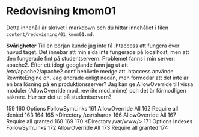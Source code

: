 ---
---
Redovisning kmom01
=========================

Detta innehåll är skrivet i markdown och du hittar innehållet i filen `content/redovisning/01_kmom01.md`.

__Svårigheter__
Till en början kunde jag inte få .htaccess att fungera över huvud taget. Det
innebar att min sida inte fungerade på localhost, men att den fungerade fint på
studentservern. Problemet fanns i min server: apache2. Efter ett idogt googlande
fann jag ut att /etc/apache2/apache2.conf behövde medge att .htaccess använde
RewriteEngine on. Jag ändrade enligt nedan, men förmodar att det inte är en bra
lösning på en produktionsserver? Jag kan ge AllowOverride till vissa moduler
(AllowOverride mod_rewrite mod_mime) och det är förmodligen säkrare. Hur ser det
ut på studentservern?

159 <Directory />
160     Options FollowSymLinks
161     AllowOverride All
162     Require all denied
163 </Directory>
164
165 <Directory /usr/share>
166     AllowOverride All
167     Require all granted
168 </Directory>
169
170 <Directory /var/www/>
171     Options Indexes FollowSymLinks
172     AllowOverride All
173     Require all granted
174 </Directory>

